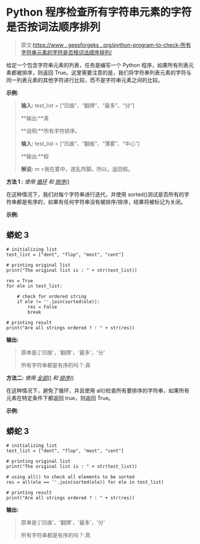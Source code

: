 # Python 程序检查所有字符串元素的字符是否按词法顺序排列

> 原文:[https://www . geesforgeks . org/python-program-to-check-所有字符串元素的字符是否按词法顺序排列/](https://www.geeksforgeeks.org/python-program-to-check-whether-characters-of-all-string-elements-are-in-lexical-order-or-not/)

给定一个包含字符串元素的列表，任务是编写一个 Python 程序，如果所有列表元素都被排序，则返回 True。这里需要注意的是，我们将字符串列表元素的字符与同一列表元素的其他字符进行比较，而不是字符串元素之间的比较。

**示例:**

> **输入:** test_list = [“凹痕”、“翻牌”、“最多”、“分”]
> 
> **输出:**真
> 
> **说明:**所有字符排序。
> 
> **输入:** test_list = [“凹痕”、“翻板”、“薄雾”、“中心”]
> 
> **输出:**假
> 
> **解说:** m >我在雾中，遂乱阵脚。所以，返回假。

**方法 1 :** *使用* [*循环*](https://www.geeksforgeeks.org/python-for-loops/) *和* [*排序()*](https://www.geeksforgeeks.org/sorted-function-python/)

在这种情况下，我们对每个字符串进行迭代，并使用 sorted()测试是否所有的字符串都是有序的，如果有任何字符串没有被排序/排序，结果将被标记为关闭。

**示例:**

## 蟒蛇 3

```
# initializing list
test_list = ["dent", "flop", "most", "cent"]

# printing original list
print("The original list is : " + str(test_list))

res = True
for ele in test_list:

    # check for ordered string
    if ele != ''.join(sorted(ele)):
        res = False
        break

# printing result
print("Are all strings ordered ? : " + str(res))
```

**输出:**

> 原单是:['凹痕'，'翻牌'，'最多'，'分'
> 
> 所有字符串都是有序的吗？:真

**方法二:** *使用* [*全部()*](https://www.geeksforgeeks.org/any-all-in-python/) *和* [*排序()*](https://www.geeksforgeeks.org/sorted-function-python/)

在这种情况下，避免了循环，并且使用 all()检查所有要排序的字符串，如果所有元素在特定条件下都返回 true，则返回 True。

**示例:**

## 蟒蛇 3

```
# initializing list
test_list = ["dent", "flop", "most", "cent"]

# printing original list
print("The original list is : " + str(test_list))

# using all() to check all elements to be sorted
res = all(ele == ''.join(sorted(ele)) for ele in test_list)

# printing result
print("Are all strings ordered ? : " + str(res))
```

**输出:**

> 原单是:['凹痕'，'翻牌'，'最多'，'分'
> 
> 所有字符串都是有序的吗？:真